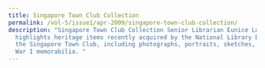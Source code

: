 ```yaml
---
title: Singapore Town Club Collection
permalink: /vol-5/issue1/apr-2009/singapore-town-club-collection/
description: "Singapore Town Club Collection Senior Librarian Eunice Low
  highlights heritage items recently acquired by the National Library Board from
  the Singapore Town Club, including photographs, portraits, sketches, and World
  War I memorabilia. "
---
```

